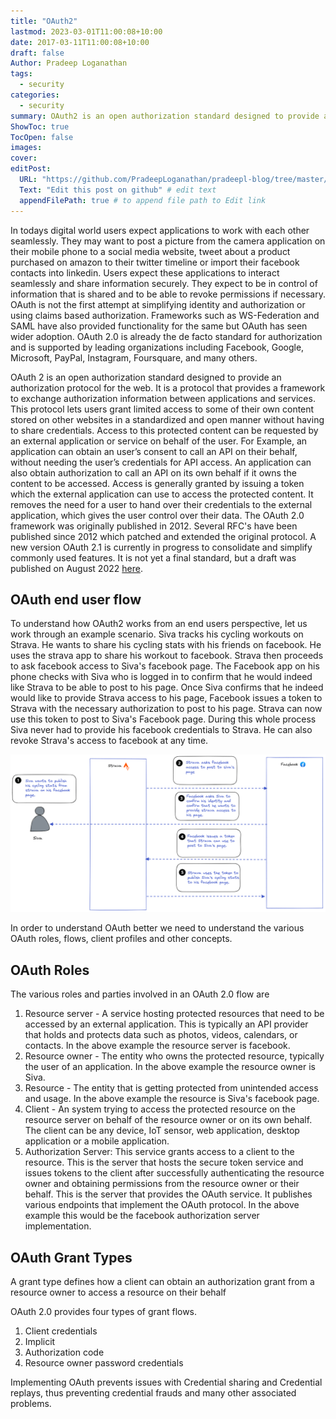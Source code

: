 ```yaml
---
title: "OAuth2"
lastmod: 2023-03-01T11:00:08+10:00
date: 2017-03-11T11:00:08+10:00
draft: false
Author: Pradeep Loganathan
tags: 
  - security
categories: 
  - security
summary: OAuth2 is an open authorization standard designed to provide an authentication and authorization protocol for the web.OAuth 2 was created with the intention of providing a way to grant limited access to protected content hosted by third-party services in a standardized and open manner.
ShowToc: true
TocOpen: false
images:
cover:
editPost:
  URL: "https://github.com/PradeepLoganathan/pradeepl-blog/tree/master/content"
  Text: "Edit this post on github" # edit text
  appendFilePath: true # to append file path to Edit link
---
```

In todays digital world users expect applications to work with each other seamlessly. They may want to post a picture from the camera application on their mobile phone to a social media website, tweet about a product purchased on amazon to their twitter timeline or import their facebook contacts into linkedin. Users expect these applications to interact seamlessly and share information securely. They expect to be in control of information that is shared and to be able to revoke permissions if necessary. OAuth is not the first attempt at simplifying identity and authorization or using claims based authorization. Frameworks such as WS-Federation and SAML have also provided functionality for the same but OAuth has seen wider adoption. OAuth 2.0 is already the de facto standard for authorization and is supported by leading organizations including Facebook, Google, Microsoft, PayPal, Instagram, Foursquare, and many others.

OAuth 2 is an open authorization standard designed to provide an authorization protocol for the web. It is a protocol that provides a framework to exchange authorization information between applications and services. This protocol lets users grant limited access to some of their own content stored on other websites in a standardized and open manner without having to share credentials. Access to this protected content can be requested by an external application or service on behalf of the user. For Example, an application can obtain an user’s consent to call an API on their behalf, without needing the user’s credentials for API access. An application can also obtain authorization to call an API on its own behalf if it owns the content to be accessed. Access is generally granted by issuing a token which the external application can use to access the protected content. It removes the need for a user to hand over their credentials to the external application, which gives the user control over their data. The OAuth 2.0 framework was originally published in 2012. Several RFC's have been published since 2012 which patched and extended the original protocol. A new version OAuth 2.1 is currently in progress to consolidate and simplify commonly used features. It is not yet a final standard, but a draft was published on August 2022 [here](https://datatracker.ietf.org/doc/html/draft-ietf-oauth-v2-1-07).



## OAuth end user flow

To understand how OAuth2 works from an end users perspective, let us work through an example scenario. Siva tracks his cycling workouts on Strava. He wants to share his cycling stats with his friends on facebook. He uses the strava app to share his workout to facebook. Strava then proceeds to ask facebook access to Siva's facebook page. The Facebook app on his phone checks with Siva who is logged in to confirm that he would indeed like Strava to be able to post to his page. Once Siva confirms that he indeed would like to provide Strava access to his page, Facebook issues a token to Strava with the necessary authorization to post to his page. Strava can now use this token to post to Siva's Facebook page. During this whole process Siva never had to provide his facebook credentials to Strava. He can also revoke Strava's access to facebook at any time.

![Pradeep oAuth2](images/OAuth-end-user-flow.png)

<!-- From a user's point of view, the OAuth2 flow is as follows:

- The user selects the provider with whom they wish to sign into the client app.
- The user is redirected to the provider's website (with a URL that includes the client app ID) where they are asked to give permission to the client app.
- The user signs in from the OAuth2 service provider and accepts the permissions requested by the third-party application.
- The user is redirected to the client app with a request code.
- In the background, the client app sends the grant code to the provider, who sends back an authentication token.
- The client app uses the access token to make authorized requests to the provider, such as to get user information or wall posts.



 A simple analogy for OAuth2 is using a valet parking service. If you use a valet parking service you the resource owner ( in this case the car being the resource ) need to give a token ( the car keys ) to a client ( in this case the driver ) authorizing him to drive your car , ideally to park it on your behalf. -->

In order to understand OAuth better we need to understand the various OAuth roles, flows, client profiles and other concepts.

## OAuth Roles

The various roles and parties involved in an OAuth 2.0 flow are

1. Resource server - A service hosting protected resources that need to be accessed by an external application. This is typically an API provider that holds and protects data such as photos, videos, calendars, or contacts. In the above example the resource server is facebook.
2. Resource owner - The entity who owns the protected resource, typically the user of an application. In the above example the resource owner is Siva.
3. Resource - The entity that is getting protected from unintended access and usage. In the above example the resource is Siva's facebook page.
4. Client - An system trying to access the protected resource on the resource server on behalf of the resource owner or on its own behalf. The client can be any device, IoT sensor, web application, desktop application or a mobile application.
5. Authorization Server: This service grants access to a client to the resource. This is the server that hosts the secure token service and issues tokens to the client after successfully authenticating the resource owner and obtaining permissions from the resource owner or their behalf. This is the server that provides the OAuth service. It publishes various endpoints that implement the OAuth protocol. In the above example this would be the facebook authorization server implementation.

<!-- A basic oAuth flow between these actors is as below -->

<!-- ![Pradeep oAuth2](images/Pradeep-oAuth2.jpg) -->

## OAuth Grant Types

A grant type defines how a client can obtain an authorization grant from a resource owner to access a resource on their behalf

OAuth 2.0 provides four types of grant flows.

1. Client credentials
2. Implicit
3. Authorization code
4. Resource owner password credentials

Implementing OAuth prevents issues with Credential sharing and Credential replays, thus preventing credential frauds and many other associated problems.